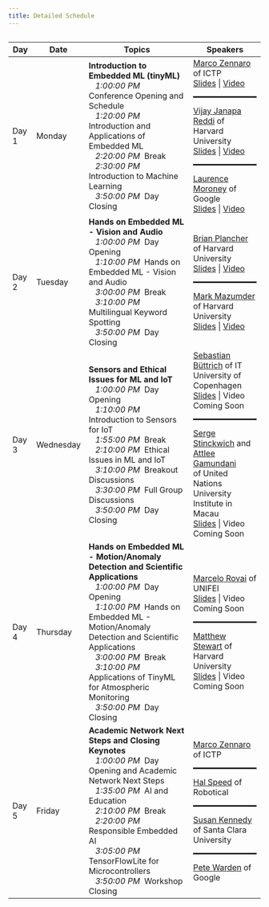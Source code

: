 ```yaml
---
title: Detailed Schedule
---
```


<h2><div id = "LOCAL_TIME"></div></h2>

<table>
  <thead>
    <tr>
      <th>Day</th>
      <th>Date</th>
      <th>Topics</th>
      <th>Speakers</th>
    </tr>
  </thead>
  <tbody>
    <tr>
      <td>Day 1</td>
      <td>Monday</td>
      <td><b>Introduction to Embedded ML (tinyML)</b><br>
        &nbsp;&nbsp;&nbsp;<i class="GMT_TIME">1:00:00 PM</i>&nbsp; Conference Opening and Schedule<br>
        &nbsp;&nbsp;&nbsp;<i class="GMT_TIME">1:20:00 PM</i>&nbsp; Introduction and Applications of Embedded ML<br>
        &nbsp;&nbsp;&nbsp;<i class="GMT_TIME">2:20:00 PM</i>&nbsp; Break<br>
        &nbsp;&nbsp;&nbsp;<i class="GMT_TIME">2:30:00 PM</i>&nbsp; Introduction to Machine Learning<br>
        &nbsp;&nbsp;&nbsp;<i class="GMT_TIME">3:50:00 PM</i>&nbsp; Day Closing<br>
      </td>
      <td>
        <a href="http://users.ictp.it/~mzennaro/">Marco Zennaro</a> of ICTP<br>
        <a href="{{ site.baseurl }}/assets/slides/WorkshopOpening.pdf">Slides</a> | <a href="https://youtu.be/d3uK8hg2DQM">Video</a>
        <hr style="height:3px;"/>
        <a href="https://scholar.harvard.edu/vijay-janapa-reddi/home">Vijay Janapa Reddi</a> of Harvard University<br>
        <a href="{{ site.baseurl }}/assets/slides/FutureOfTinyMLApplications.pdf">Slides</a> | <a href="https://youtu.be/mI49C8skwCY">Video</a>
        <hr style="height:3px;"/>
        <a href="https://laurencemoroney.com/">Laurence Moroney</a> of Google<br>
        <a href="{{ site.baseurl }}/assets/slides/MayTheTensorsFlow.pdf">Slides</a> | <a href="https://youtu.be/CbpCUglsECI">Video</a>
      </td>
    </tr>
    <tr>
      <td>Day 2</td>
      <td>Tuesday</td>
      <td><b>Hands on Embedded ML - Vision and Audio</b><br>
        &nbsp;&nbsp;&nbsp;<i class="GMT_TIME">1:00:00 PM</i>&nbsp; Day Opening<br>
        &nbsp;&nbsp;&nbsp;<i class="GMT_TIME">1:10:00 PM</i>&nbsp; Hands on Embedded ML - Vision and Audio<br>
        &nbsp;&nbsp;&nbsp;<i class="GMT_TIME">3:00:00 PM</i>&nbsp; Break<br>
        &nbsp;&nbsp;&nbsp;<i class="GMT_TIME">3:10:00 PM</i>&nbsp; Multilingual Keyword Spotting<br>
        &nbsp;&nbsp;&nbsp;<i class="GMT_TIME">3:50:00 PM</i>&nbsp; Day Closing
      </td>
      <td>
        <a href="https://brianplancher.com/">Brian Plancher</a> of Harvard University<br>
        <a href="{{ site.baseurl }}/assets/slides/HandsOnVisionAudio.pdf">Slides</a> | <a href="https://youtu.be/8HU1uOqZmLA">Video</a>
        <hr style="height:3px;"/>
        <a href="https://markmaz.com/">Mark Mazumder</a> of Harvard University<br>
        <a href="{{ site.baseurl }}/assets/slides/MultilingualKWS.pdf">Slides</a> | <a href="https://youtu.be/qt7myxqkHK4">Video</a>
      </td>
    </tr>
    <tr>
      <td>Day 3</td>
      <td>Wednesday</td>
      <td><b>Sensors and Ethical Issues for ML and IoT</b><br>
        &nbsp;&nbsp;&nbsp;<i class="GMT_TIME">1:00:00 PM</i>&nbsp; Day Opening<br>
        &nbsp;&nbsp;&nbsp;<i class="GMT_TIME">1:10:00 PM</i>&nbsp; Introduction to Sensors for IoT<br>
        &nbsp;&nbsp;&nbsp;<i class="GMT_TIME">1:55:00 PM</i>&nbsp; Break<br>
        &nbsp;&nbsp;&nbsp;<i class="GMT_TIME">2:10:00 PM</i>&nbsp; Ethical Issues in ML and IoT<br>
        &nbsp;&nbsp;&nbsp;<i class="GMT_TIME">3:10:00 PM</i>&nbsp; Breakout Discussions<br>
        &nbsp;&nbsp;&nbsp;<i class="GMT_TIME">3:30:00 PM</i>&nbsp; Full Group Discussions<br>
        &nbsp;&nbsp;&nbsp;<i class="GMT_TIME">3:50:00 PM</i>&nbsp; Day Closing
      </td>
      <td>
        <a href="https://nsrc.org/sites/all/themes/nsrc/bios/SebastianBuettrich.html">Sebastian Büttrich</a> of IT University of Copenhagen<br>
        <a href="{{ site.baseurl }}/assets/slides/IntroductionToSensors.pdf">Slides</a> | Video Coming Soon
        <hr style="height:3px;"/>
        <a href="https://cs.unu.edu/people/experts/15926.html">Serge Stinckwich</a> and <a href="https://unu.edu/experts/15908.html">Attlee Gamundani</a><br>
        of United Nations University Institute in Macau<br>
        <a href="{{ site.baseurl }}/assets/slides/EthicalIoT.pdf">Slides</a> | Video Coming Soon
      </td>
    </tr>
    <tr>
      <td>Day 4</td>
      <td>Thursday</td>
      <td><b>Hands on Embedded ML - Motion/Anomaly Detection and Scientific Applications</b><br>
        &nbsp;&nbsp;&nbsp;<i class="GMT_TIME">1:00:00 PM</i>&nbsp; Day Opening<br>
        &nbsp;&nbsp;&nbsp;<i class="GMT_TIME">1:10:00 PM</i>&nbsp; Hands on Embedded ML - Motion/Anomaly Detection and Scientific Applications<br>
        &nbsp;&nbsp;&nbsp;<i class="GMT_TIME">3:00:00 PM</i>&nbsp; Break<br>
        &nbsp;&nbsp;&nbsp;<i class="GMT_TIME">3:10:00 PM</i>&nbsp; Applications of TinyML for Atmospheric Monitoring<br>
        &nbsp;&nbsp;&nbsp;<i class="GMT_TIME">3:50:00 PM</i>&nbsp; Day Closing
      </td>
      <td>
        <a href="https://www.linkedin.com/in/marcelo-jose-rovai-brazil-chile/">Marcelo Rovai</a> of UNIFEI<br>
        <a href="{{ site.baseurl }}/assets/slides/HandsOnAnomaly.pdf">Slides</a> | Video Coming Soon
        <hr style="height:3px;"/>
        <a href="http://mpstewart.net/">Matthew Stewart</a> of Harvard University<br>
        <a href="{{ site.baseurl }}/assets/slides/TinyMLAtmosphericMonitoring.pdf">Slides</a> | Video Coming Soon
      </td>
    </tr>
    <tr>
      <td>Day 5</td>
      <td>Friday</td>
      <td><b>Academic Network Next Steps and Closing Keynotes</b><br>
        &nbsp;&nbsp;&nbsp;<i class="GMT_TIME">1:00:00 PM</i>&nbsp; Day Opening and Academic Network Next Steps<br>
        &nbsp;&nbsp;&nbsp;<i class="GMT_TIME">1:35:00 PM</i>&nbsp; AI and Education<br>
        &nbsp;&nbsp;&nbsp;<i class="GMT_TIME">2:10:00 PM</i>&nbsp; Break<br>
        &nbsp;&nbsp;&nbsp;<i class="GMT_TIME">2:20:00 PM</i>&nbsp; Responsible Embedded AI<br>
        &nbsp;&nbsp;&nbsp;<i class="GMT_TIME">3:05:00 PM</i>&nbsp; TensorFlowLite for Microcontrollers<br>
        &nbsp;&nbsp;&nbsp;<i class="GMT_TIME">3:50:00 PM</i>&nbsp; Workshop Closing
      </td>
      <td>
        <a href="http://users.ictp.it/~mzennaro/">Marco Zennaro</a> of ICTP<br>
        <hr style="height:3px;"/>
        <a href="https://www.linkedin.com/in/halspeed/">Hal Speed</a> of Robotical<br>
        <hr style="height:3px;"/>
        <a href="https://www.susan-kennedy.com/">Susan Kennedy</a> of Santa Clara University<br>
        <hr style="height:3px;"/>
        <a href="https://petewarden.com/">Pete Warden</a> of Google</td>
    </tr>
  </tbody>
</table>

<script>
  // top time
  var start = new Date('10/18/2021 1:00:00 PM UTC');
  var end = new Date('10/18/2021 4:00:00 PM UTC');
  var localTime = start.toLocaleTimeString([], {timeStyle: 'short'}) + " to " + end.toLocaleTimeString([], {timeStyle: 'short'});
  var startString = "The workshop will run each day from 1:00 PM to 4:00 PM GMT which is "
  var endString = " in your local timezone (according to your computer system time). Times below adjusted to that time zone. Exact timing subject to change."
  document.getElementById('LOCAL_TIME').innerHTML = startString + localTime + endString;
  
  // all times
  var timeElements = document.getElementsByClassName("GMT_TIME");
  for (var i = 0; i < timeElements.length; i++) {
    dateStr = '10/18/2021 ' + timeElements[i].innerHTML + ' UTC'
    var gmt_time = new Date(dateStr);
    timeElements[i].innerHTML = gmt_time.toLocaleTimeString([], {timeStyle: 'short'})
  }
</script>
